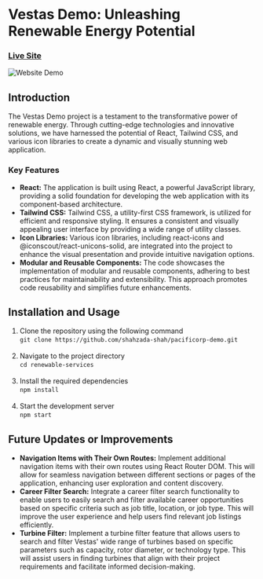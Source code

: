 # Vestas Demo: Unleashing Renewable Energy Potential

### [Live Site](https://shahzada-shah.github.io/vestas-demo/)

![Website Demo](https://cdn.discordapp.com/attachments/1078426124679393391/1120811351737127034/c6ce3dbceac0051b146252a433c7fccc_1.gif)

## Introduction
The Vestas Demo project is a testament to the transformative power of renewable energy. Through cutting-edge technologies and innovative solutions, we have harnessed the potential of React, Tailwind CSS, and various icon libraries to create a dynamic and visually stunning web application.

### Key Features 
* **React:** The application is built using React, a powerful JavaScript library, providing a solid foundation for developing the web application with its component-based architecture.
* **Tailwind CSS:** Tailwind CSS, a utility-first CSS framework, is utilized for efficient and responsive styling. It ensures a consistent and visually appealing user interface by providing a wide range of utility classes.
* **Icon Libraries:** Various icon libraries, including react-icons and @iconscout/react-unicons-solid, are integrated into the project to enhance the visual presentation and provide intuitive navigation options.
* **Modular and Reusable Components:** The code showcases the implementation of modular and reusable components, adhering to best practices for maintainability and extensibility. This approach promotes code reusability and simplifies future enhancements.

## Installation and Usage

1. Clone the repository using the following command <br>
```git clone https://github.com/shahzada-shah/pacificorp-demo.git``` <br><br>
2. Navigate to the project directory  <br>
```cd renewable-services``` <br><br>
3. Install the required dependencies <br>
```npm install``` <br><br>
4. Start the development server <br>
```npm start```


## Future Updates or Improvements
* **Navigation Items with Their Own Routes:** Implement additional navigation items with their own routes using React Router DOM. This will allow for seamless navigation between different sections or pages of the application, enhancing user exploration and content discovery.
* **Career Filter Search:**  Integrate a career filter search functionality to enable users to easily search and filter available career opportunities based on specific criteria such as job title, location, or job type. This will improve the user experience and help users find relevant job listings efficiently.
* **Turbine Filter:**  Implement a turbine filter feature that allows users to search and filter Vestas' wide range of turbines based on specific parameters such as capacity, rotor diameter, or technology type. This will assist users in finding turbines that align with their project requirements and facilitate informed decision-making.
